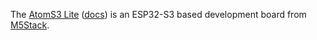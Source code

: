 The [AtomS3 Lite](https://shop.m5stack.com/products/atoms3-lite-esp32s3-dev-kit)
([docs](https://docs.m5stack.com/en/core/AtomS3%20Lite)) is an ESP32-S3 based
development board from [M5Stack](https://m5stack.com/).
